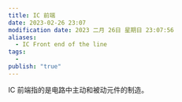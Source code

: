 ```yaml
---
title: IC 前端
date: 2023-02-26 23:07
modification date: 2023 二月 26日 星期日 23:07:56
aliases:
  - IC Front end of the line
tags:
  - 
publish: "true"
---
```


IC 前端指的是电路中主动和被动元件的制造。